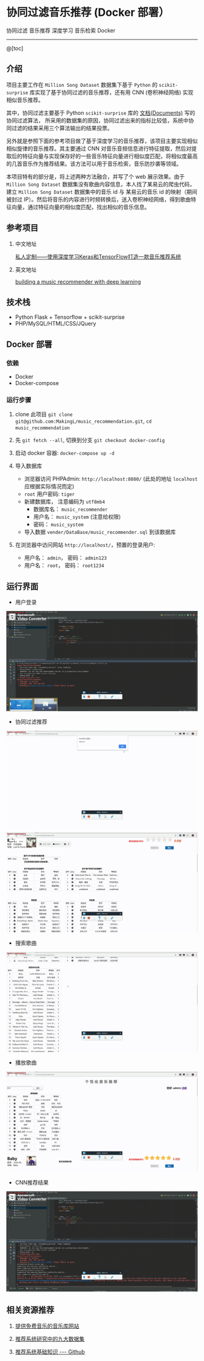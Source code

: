 # 协同过滤音乐推荐 (Docker 部署）

协同过滤 音乐推荐 深度学习 音乐检索 Docker

---

@[toc]

## 介绍

项目主要工作在 `Million Song Dataset` 数据集下基于 `Python` 的 `scikit-surprise`  库实现了基于协同过滤的音乐推荐，还有用 CNN (卷积神经网络) 实现相似音乐推荐。

其中，协同过滤主要基于 Python `scikit-surprise` 库的 [文档(Documents)](https://surprise.readthedocs.io/en/stable/) 写的协同过滤算法， 所采用的数据集的原因，协同过滤出来的指标比较低，系统中协同过滤的结果采用三个算法输出的结果投票。

另外就是参照下面的参考项目做了基于深度学习的音乐推荐，该项目主要实现相似相似旋律的音乐推荐。其主要通过 CNN 对音乐音频信息进行特征提取，然后对提取后的特征向量与实现保存好的一些音乐特征向量进行相似度匹配，将相似度最高的几首音乐作为推荐结果。该方法可以用于音乐检索，音乐防抄袭等领域。

本项目特有的部分是，将上述两种方法融合，并写了个 web 展示效果。由于 `Million Song Dataset` 数据集没有歌曲内容信息，本人找了某易云的爬虫代码，建立 `Million Song Dataset` 数据集中的音乐 id 与 某易云的音乐 id 的映射（期间被封过 IP）。然后将音乐的内容进行时频转换后，送入卷积神经网络，得到歌曲特征向量，通过特征向量的相似度匹配，找出相似的音乐信息。

## 参考项目

1. 中文地址

    [私人定制——使用深度学习Keras和TensorFlow打造一款音乐推荐系统][1]

2. 英文地址

   [building a music recommender with deep learning][2]

## 技术栈

- Python Flask + Tensorflow + scikit-surprise
- PHP/MySQL/HTML/CSS/JQuery

## Docker 部署

### 依赖

- Docker
- Docker-compose

### 运行步骤

1. clone 此项目 `git clone git@github.com:MakingL/music_recommendation.git`, `cd music_recommendation`
2. 先 `git fetch --all`, 切换到分支 `git checkout docker-config`
3. 启动 docker 容器: `docker-compose up -d`
4. 导入数据库

    - 浏览器访问 PHPAdmin: `http://localhost:8080/` (此处的地址 `localhost` 应根据实际情况而定)
    - `root` 用户密码: `tiger`
    - 新建数据库， 注意编码为 `utf8mb4`
      - 数据库名： `music_recommender`
      - 用户名： `music_system` (注意给权限)
      - 密码： `music_system`
    - 导入数据 `vender/DataBase/music_recommender.sql` 到该数据库

5. 在浏览器中访问网站 `http://localhost/`，预置的登录用户:

    - 用户名： `admin`， 密码： `admin123`
    - 用户名： `root`， 密码： `root1234`

## 运行界面

- 用户登录

![用户登录](./vender/screenshot/用户登录.gif)

- 协同过滤推荐

![协同过滤推荐](./vender/screenshot/协同过滤推荐.gif)
![协同过滤推荐2](./vender/screenshot/协同过滤推荐_2.gif)

- 搜索歌曲

![搜索歌曲](./vender/screenshot/搜索歌曲.gif)

- 播放歌曲

![播放歌曲](./vender/screenshot/播放歌曲.gif)

- CNN推荐结果

![CNN推荐结果](./vender/screenshot/CNN推荐结果.gif)

## 相关资源推荐

1. [提供免费音乐的音乐库网站](https://www.yuque.com/ruanyf/share/free-music)

2. [推荐系统研究中的九大数据集](https://zhuanlan.zhihu.com/p/29416305)

3. [推荐系统基础知识 --- Github](https://github.com/apachecn/RecommenderSystems)

  [1]: https://yq.aliyun.com/articles/154475?spm=a2c4e.11153940.blogcont221660.38.fc258f9bDs7fml
  [2]: http://mattmurray.net/building-a-music-recommender-with-deep-learning/
  [3]: https://blog.csdn.net/qq_35547879/article/details/79700591
  [4]: https://codeday.me/bug/20180610/174453.html
  [5]: https://github.com/JoFrhwld/FAVE/wiki/Sox-on-Windows
  [6]: https://stackoverflow.com/questions/3537155/sox-fail-util-unable-to-load-mad-decoder-library-libmad-function-mad-stream
